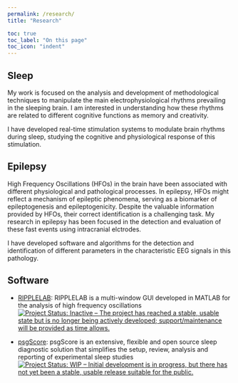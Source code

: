 ```yaml
---
permalink: /research/
title: "Research"

toc: true
toc_label: "On this page"
toc_icon: "indent"
---
```


## Sleep
My work is focused on the analysis and development of methodological techniques to manipulate the main electrophysiological rhythms prevailing in the sleeping brain. I am interested in understanding how these rhythms are related to different cognitive functions as memory and creativity.

I have developed real-time stimulation systems to modulate brain rhythms during sleep, studying the cognitive and physiological response of this stimulation.

## Epilepsy
High Frequency Oscillations (HFOs) in the brain have been associated with different physiological and pathological processes. In epilepsy, HFOs might reflect a mechanism of epileptic phenomena, serving as a biomarker of epileptogenesis and epileptogenicity. Despite the valuable information provided by HFOs, their correct identification is a challenging task. My research in epilepsy has been focused in the detection and evaluation of these fast events using intracranial elctrodes. 

 I have developed software and algorithms for the detection and identification of different parameters in the characteristic EEG signals in this pathology.

## Software
* [RIPPLELAB](https://github.com/BSP-Uniandes/RIPPLELAB): RIPPLELAB is a multi-window GUI developed in MATLAB for the analysis of high frequency oscillations 
[![Project Status: Inactive – The project has reached a stable, usable state but is no longer being actively developed; support/maintenance will be provided as time allows.](https://www.repostatus.org/badges/latest/inactive.svg)](https://www.repostatus.org/#inactive)

* [psgScore](https://github.com/mnavarretem/psgScore): psgScore is an extensive, flexible and open source sleep diagnostic solution that simplifies the setup, review, analysis and reporting of experimental sleep studies [![Project Status: WIP – Initial development is in progress, but there has not yet been a stable, usable release suitable for the public.](https://www.repostatus.org/badges/latest/wip.svg)](https://www.repostatus.org/#wip)

